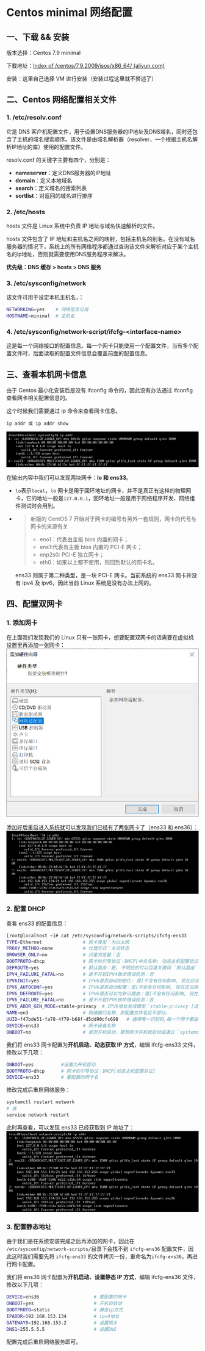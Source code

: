 # Centos minimal 网络配置

## 一、下载 && 安装

版本选择：Centos 7.9 minimal 

下载地址：[Index of /centos/7.9.2009/isos/x86_64/ (aliyun.com)](http://mirrors.aliyun.com/centos/7.9.2009/isos/x86_64/)

安装：这里自己选择 VM 进行安装（安装过程这里就不赘述了）

## 二、Centos 网络配置相关文件

### 1. /etc/resolv.conf 

它是 DNS 客户机配置文件，用于设置DNS服务器的IP地址及DNS域名，同时还包含了主机的域名搜索顺序。该文件是由域名解析器（resolver，一个根据主机名解析IP地址的库）使用的配置文件。

resolv.conf 的关键字主要有四个，分别是：

- **nameserver**：定义DNS服务器的IP地址
- **domain**：定义本地域名
- **search**：定义域名的搜索列表
- **sortlist**：对返回的域名进行排序

### 2. /etc/hosts 

hosts 文件是 Linux 系统中负责 IP 地址与域名快速解析的文件。

hosts 文件包含了 IP 地址和主机名之间的映射，包括主机名的别名。在没有域名服务器的情况下，系统上的所有网络程序都通过查询该文件来解析对应于某个主机名的ip地址，否则就需要使用DNS服务程序来解决。

**优先级：DNS 缓存 > hosts > DNS 服务**

### 3. /etc/sysconfig/network

该文件可用于设定本机主机名，：

```bash
NETWORKING=yes    # 网络是否可用
HOSTNAME=minimal  # 主机名
```

### 4. /etc/sysconfig/network-script/ifcfg-\<interface-name>

这是每一个网络接口的配置信息。每一个网卡只能使用一个配置文件，当有多个配置文件时，后面读取的配置文件信息会覆盖前面的配置信息。

## 三、查看本机网卡信息

由于 Centos 最小化安装后是没有 ifconfig 命令的，因此没有办法通过 ifconfig 查看网卡相关配置信息的。

这个时候我们需要通过 ip 命令来查看网卡信息。

```
ip addr 或 ip addr show
```

![image.png](https://raw.githubusercontent.com/wlynxg/pic/main/2025/06/01/20250601-184210.png)

在输出内容中我们可以发现两块网卡：**lo 和 ens33**。

- `lo`表示`local`，`lo` 网卡是用于回环地址的网卡，并不是真正有这样的物理网卡，它的地址一般是`127.0.0.1`，回环地址一般是用于网络程序开发、网络组件测试时会用到。

- > 新版的 CentOS 7 开始对于网卡的编号有另外一套规则，网卡的代号与网卡的来源有关
  >
  > - eno1：代表由主板 bios 内置的网卡；
  > - ens1:代表有主板 bios 内置的 PCI-E 网卡；
  > - enp2s0: PCI-E 独立网卡；
  > - eth0：如果以上都不使用，则回到默认的网卡名。

  ens33 则属于第二种类型，是一块 PCI-E 网卡。当前系统的 ens33 网卡并没有 ipv4 及 ipv6，因此当前 Linux 系统是没有办法上网的。

## 四、配置双网卡

### 1. 添加网卡

在上面我们发现我们的 Linux 只有一张网卡，想要配置双网卡的话需要在虚拟机设置里再添加一张网卡：
![image.png](https://raw.githubusercontent.com/wlynxg/pic/main/2025/06/01/20250601-184220.png)

添加好后重启进入系统就可以发现我们已经有了两张网卡了（ens33 和 ens36）：
![image.png](https://raw.githubusercontent.com/wlynxg/pic/main/2025/06/01/20250601-184230.png)

### 2. 配置 DHCP

查看 ens33 的配置信息：

```bash
[root@localhost ~]# cat /etc/sysconfig/network-scripts/ifcfg-ens33 
TYPE=Ethernet               # 网卡类型：为以太网
PROXY_METHOD=none           # 代理方式：关闭状态
BROWSER_ONLY=no             # 只是浏览器：否
BOOTPROTO=dhcp              # 网卡的引导协议：DHCP[中文名称: 动态主机配置协议]
DEFROUTE=yes                # 默认路由：是, 不明白的可以百度关键词 `默认路由` 
IPV4_FAILURE_FATAL=no       # 是不开启IPV4致命错误检测：否
IPV6INIT=yes                # IPV6是否自动初始化: 是[不会有任何影响, 现在还没用到IPV6]
IPV6_AUTOCONF=yes           # IPV6是否自动配置：是[不会有任何影响, 现在还没用到IPV6]
IPV6_DEFROUTE=yes           # IPV6是否可以为默认路由：是[不会有任何影响, 现在还没用到IPV6]
IPV6_FAILURE_FATAL=no       # 是不开启IPV6致命错误检测：否
IPV6_ADDR_GEN_MODE=stable-privacy  # IPV6地址生成模型：stable-privacy [这只一种生成IPV6的策略]
NAME=en3         			# 网络接口名称，即配置文件名后半部分。
UUID=f47bde51-fa78-4f79-b68f-d5dd90cfc698   # 通用唯一识别码,每一个网卡都会有,不能重复,否两台linux只有一台网卡可用
DEVICE=ens33                # 网卡设备名称
ONBOOT=no                   # 是否开机启动，要想网卡开机就启动或通过 `systemctl restart network`控制网卡,必须设置为 `yes`
```

我们将 ens33 网卡配置为**开机启动、动态获取 IP 方式**，编辑 ifcfg-ens33 文件，修改以下几项：

```bash
ONBOOT=yes 			#设置为开机启动
BOOTPROTO=dhcp      # 网卡的引导协议：DHCP[动态主机配置协议]
DEVICE=ens33 		# 要配置的网卡名
```

修改完成后重启网络服务：

```bash
systemctl restart network 
# 或 
service network restart
```

此时再查看，可以发现 ens33 已经获取到 IP 地址了：
![image.png](https://raw.githubusercontent.com/wlynxg/pic/main/2025/06/01/20250601-184240.png)

### 3. 配置静态地址

由于我们是在系统安装完成之后再添加的网卡，因此在 `/etc/sysconfig/network-scripts/`目录下会找不到  `ifcfg-ens36` 配置文件，因此这时我们需要先将 `ifcfg-ens33` 的文件拷贝一份，重命名为`ifcfg-ens36`，再进行网卡配置。

我们将 ens36 网卡配置为**开机启动、设置静态 IP 方式**，编辑 ifcfg-ens36 文件，修改以下几项：

```bash
DEVICE=ens36		  			# 要配置的网卡
ONBOOT=yes    					# 开机自启动
BOOTPROTO=static	  			# 静态ip方式
IPADDR=192.168.153.134 			# ipv4地址
GATEWAY0=192.168.153.2 			# 设置网关
DNS1=255.5.5.5					# 设置DNS
```

配置完成后重启网络服务即可。